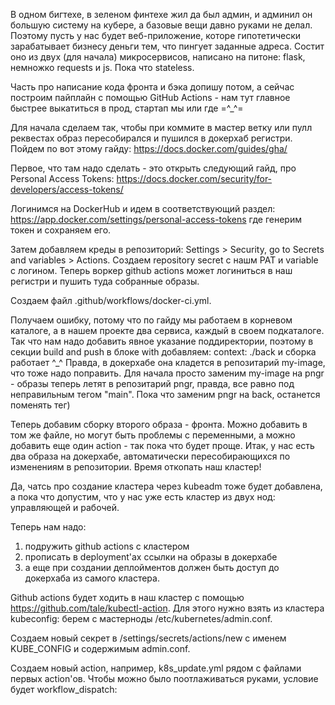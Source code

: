 В одном бигтехе, в зеленом финтехе жил да был админ, и админил он большую систему на кубере, а базовые вещи давно руками не делал. Поэтому пусть у нас будет веб-приложение, которе гипотетически зарабатывает бизнесу деньги тем, что пингует заданные адреса. Состит оно из двух (для начала) микросервисов, написано на питоне: flask, немножко requests и js. Пока что stateless.


Часть про написание кода фронта и бэка допишу потом, а сейчас построим пайплайн с помощью GitHub Actions - нам тут главное быстрее выкатиться в прод, стартап мы или где =^_^=


Для начала сделаем так, чтобы при коммите в мастер ветку или пулл реквестах образ пересобирался и пушился в докерхаб регистри.
Пойдем по вот этому гайду: https://docs.docker.com/guides/gha/


Первое, что там надо сделать - это открыть следующий гайд, про Personal Access Tokens:
https://docs.docker.com/security/for-developers/access-tokens/


Логинимся на DockerHub и идем в соответствующий раздел:
https://app.docker.com/settings/personal-access-tokens
где генерим токен и сохраняем его.


Затем добавляем креды в репозиторий: Settings > Security, go to Secrets and variables > Actions.
Создаем repository secret с нашм PAT и variable c логином. Теперь воркер github actions может логиниться в наш регистри и пушить туда собранные образы.


Создаем файл .github/workflows/docker-ci.yml.

Получаем ошибку, потому что по гайду мы работаем в корневом каталоге, а в нашем проекте два сервиса, каждый в своем подкаталоге.
Так что нам надо добавить явное указание поддиректории, поэтому в секции build and push в блоке with добавляем:
context: ./back и сборка работает ^_^ Правда, в докерхабе она кладется в репозитарий my-image, что тоже надо поправить. 
Для начала просто заменим my-image на pngr - образы теперь летят в репозитарий pngr, правда, все равно под неправильным тегом "main".
Пока что заменим pngr на back, останется поменять тег)


Теперь добавим сборку второго образа - фронта. Можно добавить в том же файле, но могут быть проблемы с переменными, а можно добавить еще один action - так пока что будет проще.
Итак, у нас есть два образа на докерхабе, автоматически пересобирающихся по изменениям в репозитории. Время откопать наш кластер!


Да, чатсь про создание кластера через kubeadm тоже будет добавлена, а пока что допустим, что у нас уже есть кластер из двух нод: управляющей и рабочей.


Теперь нам надо:
1) подружить github actions с кластером
2) прописать в deployment'ах ссылки на образы в докерхабе
3) а еще при создании деплойментов должен быть доступ до докерхаба из самого кластера.

Github actions будет ходить в наш кластер с помощью https://github.com/tale/kubectl-action. Для этого нужно взять из кластера kubeconfig: берем с мастерноды /etc/kubernetes/admin.conf.

Создаем новый секрет в /settings/secrets/actions/new с именем KUBE_CONFIG и содержимым admin.conf.

Создаем новый action, например, k8s_update.yml рядом с файлами первых action'ов.
Чтобы можно было поотлаживаться руками, условие будет workflow_dispatch:

